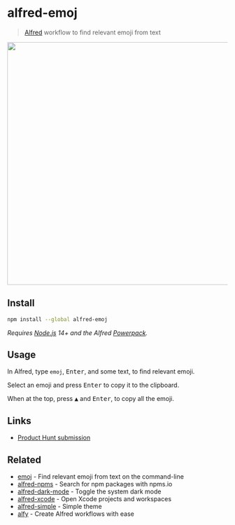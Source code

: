 # alfred-emoj

> [Alfred](https://alfredapp.com) workflow to find relevant emoji from text

<img src="screenshot-combined.png" width="895" height="554">

## Install

```sh
npm install --global alfred-emoj
```

*Requires [Node.js](https://nodejs.org) 14+ and the Alfred [Powerpack](https://www.alfredapp.com/powerpack/).*

## Usage

In Alfred, type `emoj`, <kbd>Enter</kbd>, and some text, to find relevant emoji.

Select an emoji and press <kbd>Enter</kbd> to copy it to the clipboard.

When at the top, press <kbd>▲</kbd> and <kbd>Enter</kbd>, to copy all the emoji.

## Links

- [Product Hunt submission](https://www.producthunt.com/posts/alfred-emoj)

## Related

- [emoj](https://github.com/sindresorhus/emoj) - Find relevant emoji from text on the command-line
- [alfred-npms](https://github.com/sindresorhus/alfred-npms) - Search for npm packages with npms.io
- [alfred-dark-mode](https://github.com/sindresorhus/alfred-dark-mode) - Toggle the system dark mode
- [alfred-xcode](https://github.com/sindresorhus/alfred-xcode) - Open Xcode projects and workspaces
- [alfred-simple](https://github.com/sindresorhus/alfred-simple) - Simple theme
- [alfy](https://github.com/sindresorhus/alfy) - Create Alfred workflows with ease
